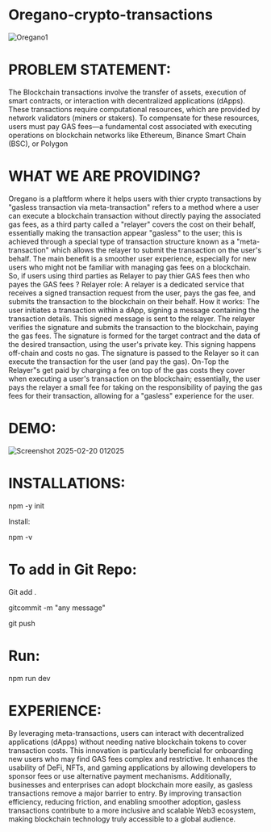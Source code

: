# Oregano-crypto-transactions
![Oregano1](https://github.com/user-attachments/assets/a0a2a158-17e7-4a99-9e74-14d2c6d70341)

# PROBLEM STATEMENT:

The Blockchain transactions involve the transfer of assets, execution of smart contracts, or interaction with decentralized applications (dApps). These transactions require computational resources, which are provided by network validators (miners or stakers). To compensate for these resources, users must pay GAS fees—a fundamental cost associated with executing operations on blockchain networks like Ethereum, Binance Smart Chain (BSC), or Polygon

# WHAT WE ARE PROVIDING?
Oregano is a plaftform where it helps users with thier crypto transactions by "gasless transaction via meta-transaction" refers to a method where a user can execute a blockchain transaction without directly paying the associated gas fees, as a third party called a "relayer" covers the cost on their behalf, essentially making the transaction appear "gasless" to the user; this is achieved through a special type of transaction structure known as a "meta-transaction" which allows the relayer to submit the transaction on the user's behalf. The main benefit is a smoother user experience, especially for new users who might not be familiar with managing gas fees on a blockchain. So, if users using third parties as Relayer to pay thier GAS fees then who payes the GAS fees ? Relayer role: A relayer is a dedicated service that receives a signed transaction request from the user, pays the gas fee, and submits the transaction to the blockchain on their behalf. How it works: The user initiates a transaction within a dApp, signing a message containing the transaction details. This signed message is sent to the relayer. The relayer verifies the signature and submits the transaction to the blockchain, paying the gas fees. The signature is formed for the target contract and the data of the desired transaction, using the user's private key. This signing happens off-chain and costs no gas. The signature is passed to the Relayer so it can execute the transaction for the user (and pay the gas). On-Top the Relayer"s get paid by charging a fee on top of the gas costs they cover when executing a user's transaction on the blockchain; essentially, the user pays the relayer a small fee for taking on the responsibility of paying the gas fees for their transaction, allowing for a "gasless" experience for the user.
# DEMO:
![Screenshot 2025-02-20 012025](https://github.com/user-attachments/assets/03c5805c-0027-4b11-8f77-f103f97d6f6f)

# INSTALLATIONS:

npm -y init

Install:

npm -v

# To add in Git Repo:

Git add .

gitcommit -m "any message"

git push

# Run:

npm run dev

# EXPERIENCE:

By leveraging meta-transactions, users can interact with decentralized applications (dApps) without needing native blockchain tokens to cover transaction costs. This innovation is particularly beneficial for onboarding new users who may find GAS fees complex and restrictive. It enhances the usability of DeFi, NFTs, and gaming applications by allowing developers to sponsor fees or use alternative payment mechanisms. Additionally, businesses and enterprises can adopt blockchain more easily, as gasless transactions remove a major barrier to entry. By improving transaction efficiency, reducing friction, and enabling smoother adoption, gasless transactions contribute to a more inclusive and scalable Web3 ecosystem, making blockchain technology truly accessible to a global audience.
